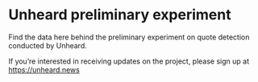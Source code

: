 # Unheard preliminary experiment 
Find the data here behind the preliminary experiment on quote detection conducted by Unheard. 

If you’re interested in receiving updates on the project, please sign up at https://unheard.news 
